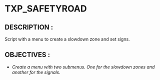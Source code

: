 # **TXP_SAFETYROAD**

## **DESCRIPTION :**
Script with a menu to create a slowdown zone and set signs.

## **OBJECTIVES :**
- *Create a menu with two submenus. One for the slowdown zones and another for the signals.*
